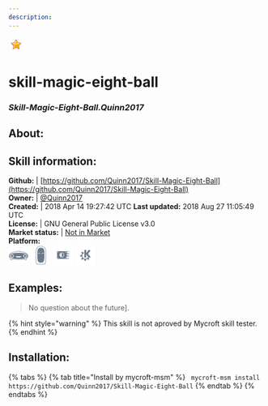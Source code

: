 ```yaml
---    
description:   
---    
```

![](../.gitbook/assets/star.png)  
# skill-magic-eight-ball  
### _Skill-Magic-Eight-Ball.Quinn2017_  
## About:  


## Skill information:  
**Github:** | [https://github.com/Quinn2017/Skill-Magic-Eight-Ball](https://github.com/Quinn2017/Skill-Magic-Eight-Ball)  
**Owner:** | [@Quinn2017](https://github.com/Quinn2017)  
**Created:** | 2018 Apr 14 19:27:42 UTC  **Last updated:** 2018 Aug 27 11:05:49 UTC  
**License:** | GNU General Public License v3.0  
**Market status:** | [Not in Market](https://market.mycroft.ai/skill/)  
**Platform:**  
 ![](../.gitbook/assets/mark-1-icon.png)  ![](../.gitbook/assets/mark-2-icon.png)  ![](../.gitbook/assets/picroft-icon.png)  ![](../.gitbook/assets/kde.png)   
## Examples:  
> No question about the future].  
  
{% hint style="warning" %}
This skill is not aproved by Mycroft skill tester.
{% endhint %}
    
## Installation:  
{% tabs %}
{% tab title="Install by mycroft-msm" %}
``` mycroft-msm install https://github.com/Quinn2017/Skill-Magic-Eight-Ball```
{% endtab %}
  {% endtabs %}
  